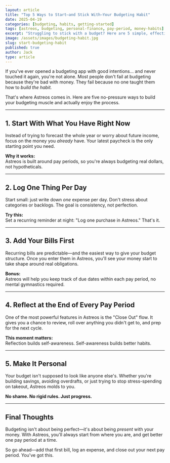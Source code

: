 ```yaml
---
layout: article
title: "Top 5 Ways to Start—and Stick With—Your Budgeting Habit"
date: 2025-04-19
categories: [budgeting, habits, getting-started]
tags: [astreos, budgeting, personal-finance, pay-period, money-habits]
excerpt: "Struggling to stick with a budget? Here are 5 simple, effective ways to build a lasting budgeting habit using Astreos—starting with your next paycheck."
image: /assets/images/budgeting-habit.jpg
slug: start-budgeting-habit
published: true
author: Jack
type: article
---
```


If you've ever opened a budgeting app with good intentions… and never touched it again, you're not alone. Most people don't fail at budgeting because they're bad with money. They fail because no one taught them how to *build the habit.*

That's where Astreos comes in. Here are five no-pressure ways to build your budgeting muscle and actually enjoy the process.

---

## 1. Start With What You Have Right Now

Instead of trying to forecast the whole year or worry about future income, focus on the money you *already* have. Your latest paycheck is the only starting point you need.

**Why it works:**  
Astreos is built around pay periods, so you're always budgeting real dollars, not hypotheticals.

---

## 2. Log One Thing Per Day

Start small: just write down *one* expense per day. Don't stress about categories or backlogs. The goal is consistency, not perfection.

**Try this:**  
Set a recurring reminder at night: "Log one purchase in Astreos." That's it.

---

## 3. Add Your Bills First

Recurring bills are predictable—and the easiest way to give your budget structure. Once you enter them in Astreos, you'll see your money start to take shape around real obligations.

**Bonus:**  
Astreos will help you keep track of due dates within each pay period, no mental gymnastics required.

---

## 4. Reflect at the End of Every Pay Period

One of the most powerful features in Astreos is the "Close Out" flow. It gives you a chance to review, roll over anything you didn't get to, and prep for the next cycle.

**This moment matters:**  
Reflection builds self-awareness. Self-awareness builds better habits.

---

## 5. Make It Personal

Your budget isn't supposed to look like anyone else's. Whether you're building savings, avoiding overdrafts, or just trying to stop stress-spending on takeout, Astreos molds to you.

**No shame. No rigid rules. Just progress.**

---

## Final Thoughts

Budgeting isn't about being perfect—it's about being *present* with your money. With Astreos, you'll always start from where you are, and get better one pay period at a time.

So go ahead—add that first bill, log an expense, and close out your next pay period. You've got this. 